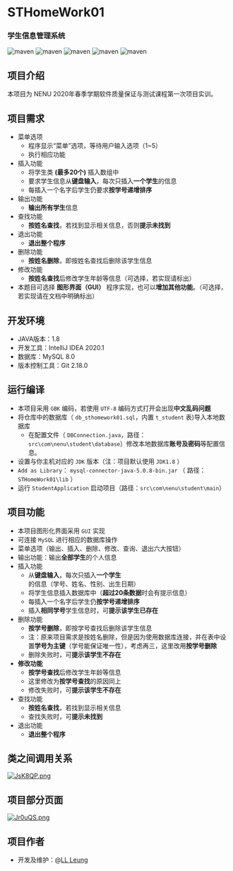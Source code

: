 <!--
 * @Description: 
 * @version: 
 * @Author: LL Leung
 * @Date: 2020-04-24 21:04:27
 * @LastEditors: LL Leung
 * @LastEditTime: 2020-04-25 15:51:13
 -->
# STHomeWork01
### 学生信息管理系统

![maven](https://img.shields.io/badge/Java-passing-red)
![maven](https://img.shields.io/badge/JDK-1.8-success)
![maven](https://img.shields.io/badge/MySQL-8.0%2B-yellow)
![maven](https://img.shields.io/badge/version-v1.2-orange)
![maven](https://img.shields.io/badge/License-Apache%202.0-blue)

## 项目介绍
本项目为 NENU 2020年春季学期软件质量保证与测试课程第一次项目实训。

## 项目需求
* 菜单选项
    - 程序显示“菜单”选项，等待用户输入选项（1~5）
    - 执行相应功能
* 插入功能
    - 将学生类 **(最多20个)** 插入数组中
    - 要求学生信息从**键盘输入**，每次只插入**一个学生**的信息
    - 每插入一个名字后学生仍要求**按学号递增排序**
* 输出功能
    - **输出所有学生**信息
* 查找功能
    - **按姓名查找**，若找到显示相关信息，否则**提示未找到**
* 退出功能
    - **退出整个程序**
* 删除功能
    - **按姓名删除**，即按姓名查找后删除该学生信息
* 修改功能
    - **按姓名查找**后修改学生年龄等信息（可选择，若实现请标出）
* 本题目可选择 **图形界面（GUI）** 程序实现，也可以**增加其他功能**。（可选择，若实现请在文档中明确标出）

## 开发环境
* JAVA版本：1.8
* 开发工具：IntelliJ IDEA 2020.1
* 数据库：MySQL 8.0
* 版本控制工具：Git 2.18.0

## 运行编译
* 本项目采用 `GBK` 编码，若使用 `UTF-8` 编码方式打开会出现**中文乱码问题**
* 将仓库中的数据库（ `db_sthomework01.sql`，内置 `t_student` 表)导入本地数据库
    - 在配置文件（ `DBConnection.java`，路径：`src\com\nenu\student\database`）修改本地数据库**账号及密码**等配置信息。
* 设置与你主机对应的 `JDK` 版本（注：项目默认使用 `JDK1.8` ）
* `Add as Library`： `mysql-connector-java-5.0.8-bin.jar` （ 路径：`STHomeWork01\lib` ）  
* 运行 `StudentApplication` 启动项目（路径：`src\com\nenu\student\main`）

## 项目功能
* 本项目图形化界面采用 `GUI` 实现
* 可连接 `MySQL` 进行相应的数据库操作
* 菜单选项（输出、插入、删除、修改、查询、退出六大按钮）
* 输出功能：输出**全部学生**的个人信息
* 插入功能
    - 从**键盘输入**，每次只插入**一个学生**的信息（学号、姓名、性别、出生日期）
    - 将学生信息插入数据库中（**超过20条数据**时会有提示信息）
    - 每插入一个名字后学生仍**按学号递增排序** 
    - 插入**相同学号**学生信息时，可**提示该学生已存在**
* 删除功能
    - **按学号删除**，即按学号查找后删除该学生信息
    - 注：原来项目需求是按姓名删除，但是因为使用数据库连接，并在表中设置**学号为主键**（学号能保证唯一性），考虑再三，这里改用**按学号删除**
    - 删除失败时，可**提示该学生不存在**
* **修改功能**
    - **按学号查找**后修改学生年龄等信息
    - 这里修改为**按学号查找**的原因同上
    - 修改失败时，可**提示该学生不存在**
* 查找功能
    - **按姓名查找**，若找到显示相关信息
    - 查找失败时，可**提示未找到**
* 退出功能
    - **退出整个程序**

## 类之间调用关系
[![JsK8QP.png](https://s1.ax1x.com/2020/04/25/JsK8QP.png)](https://imgchr.com/i/JsK8QP)

## 项目部分页面
[![Jr0uQS.png](https://s1.ax1x.com/2020/04/24/Jr0uQS.png)](https://imgchr.com/i/Jr0uQS)

## 项目作者
* 开发及维护：@[LL Leung](https://github.com/leungll)





    



